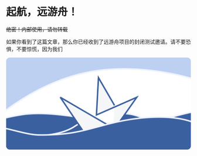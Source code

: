 # 起航，远游舟！

~~绝密！内部使用，请勿转载~~

如果你看到了这篇文章，那么你已经收到了远游舟项目的封闭测试邀请。请不要恐惧，不要惊慌，因为我们

![远游舟-GitHub展示页](../_media/远游舟-GitHub展示页.png)